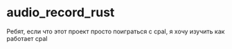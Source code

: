 # audio_record_rust
Ребят, если что этот проект просто поиграться с cpal, я хочу изучить как работает cpal
